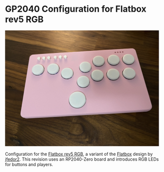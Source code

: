 # GP2040 Configuration for Flatbox rev5 RGB

![Flatbox rev5](assets/Flatbox-rev5-rgb.jpg)

Configuration for the [Flatbox rev5 RGB](https://github.com/OpenStickCommunity/Hardware/tree/main/Boards/GP2040-CE%20Official%20Controllers/Flatbox%20Rev%205%20RGB), a variant of the [Flatbox](https://github.com/jfedor2/flatbox) design by [jfedor2](https://github.com/jfedor2). This revision uses an RP2040-Zero board and introduces RGB LEDs for buttons and players.
